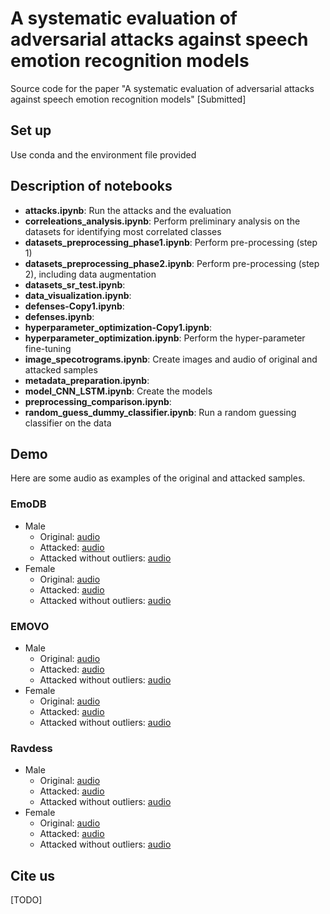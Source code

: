 # A systematic evaluation of adversarial attacks against speech emotion recognition models

Source code for the paper "A systematic evaluation of adversarial attacks against speech emotion recognition models" [Submitted]

## Set up

Use conda and the environment file provided

## Description of notebooks

- **attacks.ipynb**: Run the attacks and the evaluation
- **correleations_analysis.ipynb**: Perform preliminary analysis on the datasets for identifying most correlated classes
- **datasets_preprocessing_phase1.ipynb**: Perform pre-processing (step 1)
- **datasets_preprocessing_phase2.ipynb**: Perform pre-processing (step 2), including data augmentation
- **datasets_sr_test.ipynb**:
- **data_visualization.ipynb**:
- **defenses-Copy1.ipynb**:
- **defenses.ipynb**:
- **hyperparameter_optimization-Copy1.ipynb**:
- **hyperparameter_optimization.ipynb**: Perform the hyper-parameter fine-tuning
- **image_specotrograms.ipynb**: Create images and audio of original and attacked samples
- **metadata_preparation.ipynb**:
- **model_CNN_LSTM.ipynb**: Create the models
- **preprocessing_comparison.ipynb**:
- **random_guess_dummy_classifier.ipynb**: Run a random guessing classifier on the data

## Demo

Here are some audio as examples of the original and attacked samples.

### EmoDB

- Male
  - Original: [audio](./audio_examples/d1OM.wav)
  - Attacked: [audio](./audio_examples/d1AM.wav)
  - Attacked without outliers: [audio](./audio_examples/d1AM_no_outlier.wav)
- Female
  - Original: [audio](./audio_examples/d1OF.wav)
  - Attacked: [audio](./audio_examples/d1AF.wav)
  - Attacked without outliers: [audio](./audio_examples/d1AF_no_outlier.wav)

### EMOVO

- Male
  - Original: [audio](./audio_examples/d2OM.wav)
  - Attacked: [audio](./audio_examples/d2AM.wav)
  - Attacked without outliers: [audio](./audio_examples/d2AM_no_outlier.wav)
- Female
  - Original: [audio](./audio_examples/d2OF.wav)
  - Attacked: [audio](./audio_examples/d2AF.wav)
  - Attacked without outliers: [audio](./audio_examples/d2AF_no_outlier.wav)

### Ravdess

- Male
  - Original: [audio](./audio_examples/d3OM.wav)
  - Attacked: [audio](./audio_examples/d3AM.wav)
  - Attacked without outliers: [audio](./audio_examples/d3AM_no_outlier.wav)
- Female
  - Original: [audio](./audio_examples/d3OF.wav)
  - Attacked: [audio](./audio_examples/d3AF.wav)
  - Attacked without outliers: [audio](./audio_examples/d3AF_no_outlier.wav)

## Cite us

[TODO]

